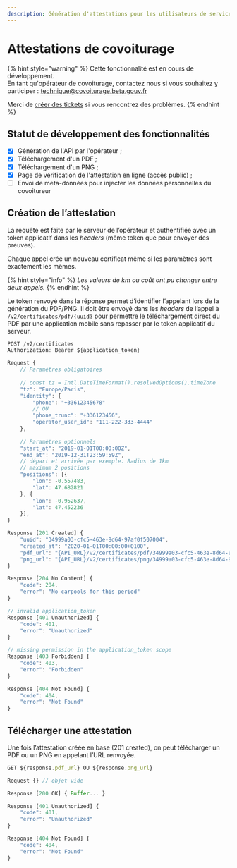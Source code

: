 ```yaml
---
description: Génération d'attestations pour les utilisateurs de services de covoiturage
---
```


# Attestations de covoiturage

{% hint style="warning" %}
Cette fonctionnalité est en cours de développement.  
En tant qu'opérateur de covoiturage, contactez nous si vous souhaitez y participer : [technique@covoiturage.beta.gouv.fr](mailto:technique@covoiturage.beta.gouv.fr)  
  
Merci de [créer des tickets](https://github.com/betagouv/preuve-covoiturage/issues/new) si vous rencontrez des problèmes.
{% endhint %}

## Statut de développement des fonctionnalités 

* [x] Génération de l'API par l'opérateur ;
* [x] Téléchargement d'un PDF ;
* [x] Téléchargement d'un PNG ;
* [x] Page de vérification de l'attestation en ligne \(accès public\) ;
* [ ] Envoi de meta-données pour injecter les données personnelles du covoitureur

## **Création de l’attestation**

La requête est faite par le serveur de l’opérateur et authentifiée avec un token applicatif dans les _headers_ \(même token que pour envoyer des preuves\).

Chaque appel crée un nouveau certificat même si les paramètres sont exactement les mêmes. 

{% hint style="info" %}
_Les valeurs de km ou coût ont pu changer entre deux appels._
{% endhint %}

Le token renvoyé dans la réponse permet d’identifier l’appelant lors de la génération du PDF/PNG. Il doit être envoyé dans les _headers_ de l’appel à `/v2/certificates/pdf/{uuid}` pour permettre le téléchargement direct du PDF par une application mobile sans repasser par le token applicatif du serveur.

```javascript
POST /v2/certificates
Authorization: Bearer ${application_token}

Request {
    // Paramètres obligatoires
    
    // const tz = Intl.DateTimeFormat().resolvedOptions().timeZone
    "tz": "Europe/Paris",
    "identity": {
        "phone": "+33612345678"
        // OU
        "phone_trunc": "+336123456",
        "operator_user_id": "111-222-333-4444"
    },
    
    // Paramètres optionnels
    "start_at": "2019-01-01T00:00:00Z",
    "end_at": "2019-12-31T23:59:59Z",
    // départ et arrivée par exemple. Radius de 1km
    // maximum 2 positions
    "positions": [{
        "lon": -0.557483,
        "lat": 47.682821
    }, {
        "lon": -0.952637,
        "lat": 47.452236
    }],
}

Response [201 Created] {
    "uuid": "34999a03-cfc5-463e-8d64-97af0f507004",
    "created_at": "2020-01-01T00:00:00+0100",
    "pdf_url": "{API_URL}/v2/certificates/pdf/34999a03-cfc5-463e-8d64-97af0f507004",
    "png_url": "{API_URL}/v2/certificates/png/34999a03-cfc5-463e-8d64-97af0f507004"
}

Response [204 No Content] {
    "code": 204,
    "error": "No carpools for this period"
}

// invalid application_token
Response [401 Unauthorized] {
    "code": 401,
    "error": "Unauthorized"
}

// missing permission in the application_token scope
Response [403 Forbidden] {
    "code": 403,
    "error": "Forbidden"
}

Response [404 Not Found] {
    "code": 404,
    "error": "Not Found"
}
```

## Télécharger une attestation

Une fois l’attestation créée en base \(201 created\), on peut télécharger un PDF ou un PNG en appelant l’URL renvoyée.

```javascript
GET ${response.pdf_url} OU ${response.png_url}

Request {} // objet vide

Response [200 OK] { Buffer... }

Response [401 Unauthorized] {
    "code": 401,
    "error": "Unauthorized"
}

Response [404 Not Found] {
    "code": 404,
    "error": "Not Found"
}
```

